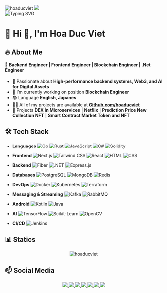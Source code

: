 
<div align="left">
    <img src="https://komarev.com/ghpvc/?username=hoaducviet&label=Profile%20views&color=0e75b6&style=flat" alt="hoaducviet" />
    <img src="https://visitor-badge.laobi.icu/badge?page_id=maurodesouza.maurodesouza&"  />
</div>

<img src="https://readme-typing-svg.herokuapp.com?font=Fira+Code&size=22&pause=1000&color=F7B42C&width=600&lines=Hi,+I'm+%40Viet;Backend+Developer;Blockchain+Developer;Frontend+Developer;Building+scalable+systems+Microservices;Passionate+about+Web3+AI+Software(Web+Application)" alt="Typing SVG" />

# 🚀 Hi 👋, I'm Hoa Duc Viet 

## 🔥 About Me  

#### 🎯 Backend Engineer | Frontend Engineer | Blockchain Engineer | .Net Engineer  
- 🔹 Passionate about **High-performance backend systems, Web3, and AI for Digital Assets**  
- 🔭 I’m currently working on position **Blockchain Engineer**
- 📚 Language **English, Japanes**
- 👨‍💻 All of my projects are available at **[Github.com/hoaducviet](https://github.com/hoaducviet?tab=repositories)**
- 📌 Projects **DEX in Microservices** | **Netflix** | **Prediction Price New Collection NFT** | **Smart Contract Market Token and NFT**


## 🛠️ Tech Stack  

* **Languages**  ![Go](https://img.shields.io/badge/-Go-00ADD8?style=flat&logo=go&logoColor=white) ![Rust](https://img.shields.io/badge/-Rust-000000?style=flat&logo=rust&logoColor=white) ![JavaScript](https://img.shields.io/badge/-JavaScript-F7DF1E?style=flat&logo=javascript&logoColor=white) ![C#](https://img.shields.io/badge/-C%23-239120?style=flat&logo=c-sharp&logoColor=white) ![Solidity](https://img.shields.io/badge/-Solidity-363636?style=flat&logo=solidity&logoColor=white)


* **Frontend**  ![Next.js](https://img.shields.io/badge/-Next.js-000000?style=flat&logo=nextdotjs&logoColor=white) ![Tailwind CSS](https://img.shields.io/badge/-TailwindCSS-38B2AC?style=flat&logo=tailwind-css&logoColor=white) ![React](https://img.shields.io/badge/-React-61DAFB?style=flat&logo=react&logoColor=black) ![HTML](https://img.shields.io/badge/-HTML5-E34F26?style=flat&logo=html5&logoColor=white) ![CSS](https://img.shields.io/badge/-CSS3-1572B6?style=flat&logo=css3&logoColor=white)

* **Backend** ![Fiber](https://img.shields.io/badge/-Fiber-000000?style=flat&logo=fiber&logoColor=white) ![.NET](https://img.shields.io/badge/-ASP.NET-5C2D91?style=flat&logo=dotnet&logoColor=white) ![Express.js](https://img.shields.io/badge/-Express.js-000000?style=flat&logo=express&logoColor=white) 

* **Databases**  ![PostgreSQL](https://img.shields.io/badge/-PostgreSQL-4169E1?style=flat&logo=postgresql&logoColor=white) ![MongoDB](https://img.shields.io/badge/-MongoDB-47A248?style=flat&logo=mongodb&logoColor=white) ![Redis](https://img.shields.io/badge/-Redis-DC382D?style=flat&logo=redis&logoColor=white) 
* **DevOps** ![Docker](https://img.shields.io/badge/-Docker-2496ED?style=flat&logo=docker&logoColor=white) ![Kubernetes](https://img.shields.io/badge/-Kubernetes-326CE5?style=flat&logo=kubernetes&logoColor=white) ![Terraform](https://img.shields.io/badge/-Terraform-7B42BC?style=flat&logo=terraform&logoColor=white) 
* **Messaging & Streaming**  ![Kafka](https://img.shields.io/badge/-Kafka-231F20?style=flat&logo=apache-kafka&logoColor=white) ![RabbitMQ](https://img.shields.io/badge/-RabbitMQ-FF6600?style=flat&logo=rabbitmq&logoColor=white)

* **Android**  ![Kotlin](https://img.shields.io/badge/-Kotlin-7F52FF?style=flat&logo=kotlin&logoColor=white) ![Java](https://img.shields.io/badge/-Java-007396?style=flat&logo=java&logoColor=white)

* **AI** ![TensorFlow](https://img.shields.io/badge/-TensorFlow-FF6F00?style=flat&logo=tensorflow&logoColor=white) ![Scikit-Learn](https://img.shields.io/badge/-Scikit--Learn-F7931E?style=flat&logo=scikit-learn&logoColor=white) ![OpenCV](https://img.shields.io/badge/-OpenCV-5C3EE8?style=flat&logo=opencv&logoColor=white)

* **CI/CD** ![Jenkins](https://img.shields.io/badge/-Jenkins-D24939?style=flat&logo=jenkins&logoColor=white)



## 📊 Statics

<div align="center">
<img src="https://github-readme-streak-stats.herokuapp.com/?user=hoaducviet&" alt="hoaducviet" />
</div>


## 📫 Social Media  

<p align="center">
  <a href="https://github.com/hoaducviet" target="_blank">
    <img src="https://img.shields.io/badge/-GitHub-181717?style=flat&logo=github&logoColor=white" />
  </a>
    <a href="https://facebook.com/ducvieth.21" target="_blank">
    <img src="https://img.shields.io/badge/-Facebook-1877F2?style=flat&logo=facebook&logoColor=white" />
  </a>
  <a href="https://linkedin.com/in/viethoaduc" target="_blank">
    <img src="https://img.shields.io/badge/-LinkedIn-0A66C2?style=flat&logo=linkedin&logoColor=white" />
  </a>
  <a href="https://instagram.com/ducvieth_" target="_blank">
    <img src="https://img.shields.io/badge/-Instagram-E4405F?style=flat&logo=instagram&logoColor=white" />
  </a>
  <a href="mailto:viethoaduc.21@gmail.com">
    <img src="https://img.shields.io/badge/-Email-D14836?style=flat&logo=gmail&logoColor=white" />
  </a>
  <a href="https://twitter.com/jays27490" target="_blank">
    <img src="https://img.shields.io/badge/-Twitter-1DA1F2?style=flat&logo=twitter&logoColor=white" />
  </a>
  <a href="https://discord.gg/viet_hoa#8807" target="_blank">
    <img src="https://img.shields.io/badge/-Discord-5865F2?style=flat&logo=discord&logoColor=white" />
  </a>
</p>

